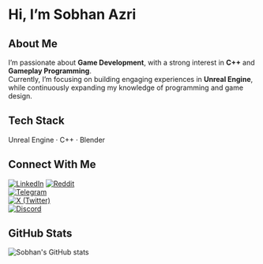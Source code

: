 
<!--
**SobhanAzri/SobhanAzri** is a ✨ _special_ ✨ repository because its `README.md` (this file) appears on your GitHub profile.

Here are some ideas to get you started:

- 🔭 I’m currently working on ...
- 🌱 I’m currently learning ...
- 👯 I’m looking to collaborate on ...
- 🤔 I’m looking for help with ...
- 💬 Ask me about ...
- 📫 How to reach me: ...
- 😄 Pronouns: ...
- ⚡ Fun fact: ...
-->


#  Hi, I’m Sobhan Azri

## About Me
I’m passionate about **Game Development**, with a strong interest in **C++** and **Gameplay Programming**.  
Currently, I’m focusing on building engaging experiences in **Unreal Engine**, while continuously expanding my knowledge of programming and game design.

## Tech Stack
Unreal Engine · C++ · Blender

## Connect With Me
[![LinkedIn](https://img.shields.io/badge/LinkedIn-0077B5?style=for-the-badge&logo=linkedin&logoColor=white)](https://www.linkedin.com/in/sobhan-azari) 
[![Reddit](https://img.shields.io/badge/Reddit-FF4500?style=for-the-badge&logo=reddit&logoColor=white)](https://www.reddit.com/user/Sobhan_AZR)  
[![Telegram](https://img.shields.io/badge/Telegram-26A5E4?style=for-the-badge&logo=telegram&logoColor=white)](https://t.me/Sobhan_Azri)  
[![X (Twitter)](https://img.shields.io/badge/X-000000?style=for-the-badge&logo=x&logoColor=white)](https://x.com/Sobhan_Azri)  
[![Discord](https://img.shields.io/badge/Discord-5865F2?style=for-the-badge&logo=discord&logoColor=white)](https://discordapp.com/users/sobhan_azri)


## GitHub Stats
![Sobhan's GitHub stats](https://github-readme-stats.vercel.app/api?username=SobhanAzri&show_icons=true&theme=tokyonight)
